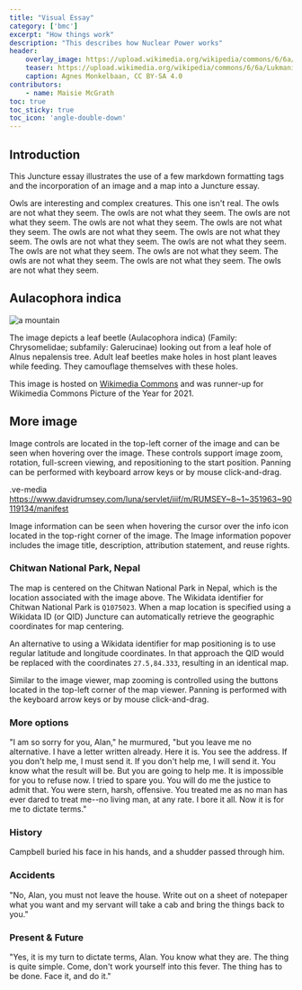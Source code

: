 ```yaml
---
title: "Visual Essay"
category: ['bmc']
excerpt: "How things work"
description: "This describes how Nuclear Power works"
header: 
    overlay_image: https://upload.wikimedia.org/wikipedia/commons/6/6a/Lukmanierpass%2C_Passo_del_Lucomagno._20-09-2022._%28actm.%29_04.jpg
    teaser: https://upload.wikimedia.org/wikipedia/commons/6/6a/Lukmanierpass%2C_Passo_del_Lucomagno._20-09-2022._%28actm.%29_04.jpg
    caption: Agnes Monkelbaan, CC BY-SA 4.0
contributors:
    - name: Maisie McGrath
toc: true
toc_sticky: true
toc_icon: 'angle-double-down'
---
```


## Introduction

This Juncture essay illustrates the use of a few markdown formatting tags and the incorporation of an image and a map into a Juncture essay.

Owls are interesting and complex creatures. This one isn't real. The owls are not what they seem. The owls are not what they seem. The owls are not what they seem. The owls are not what they seem. The owls are not what they seem. The owls are not what they seem. The owls are not what they seem. The owls are not what they seem. The owls are not what they seem. The owls are not what they seem. The owls are not what they seem. The owls are not what they seem. The owls are not what they seem. The owls are not what they seem.


## Aulacophora indica

![a mountain](https://upload.wikimedia.org/wikipedia/commons/6/6a/Lukmanierpass%2C_Passo_del_Lucomagno._20-09-2022._%28actm.%29_04.jpg)

The image depicts a leaf beetle (Aulacophora indica) (Family: Chrysomelidae; subfamily: Galerucinae) looking out from a leaf hole of Alnus nepalensis tree. Adult leaf beetles make holes in host plant leaves while feeding. They camouflage themselves with these holes.

This image is hosted on [Wikimedia Commons](https://commons.wikimedia.org/wiki/File:The_Bug_Peek.jpg) and was runner-up for Wikimedia Commons Picture of the Year for 2021.

## More image

Image controls are located in the top-left corner of the image and can be seen when hovering over the image.  These controls support image zoom, rotation, full-screen viewing, and repositioning to the start position.  Panning can be performed with keyboard arrow keys or by mouse click-and-drag.

.ve-media https://www.davidrumsey.com/luna/servlet/iiif/m/RUMSEY~8~1~351963~90119134/manifest 

Image information can be seen when hovering the cursor over the info icon located in the top-right corner of the image.  The Image information popover includes the image title, description, attribution statement, and reuse rights.

### Chitwan National Park, Nepal

The map is centered on the Chitwan National Park in Nepal, which is the location associated with the image above.  The Wikidata identifier for Chitwan National Park is `Q1075023`.  When a map location is specified using a Wikidata ID (or QID) Juncture can automatically retrieve the geographic coordinates for map centering.

An alternative to using a Wikidata identifier for map positioning is to use regular latitude and longitude coordinates.  In that approach the QID would be replaced with the coordinates `27.5,84.333`, resulting in an identical map.

Similar to the image viewer, map zooming is controlled using the buttons located in the top-left corner of the map viewer.  Panning is performed with the keyboard arrow keys or by mouse click-and-drag.

### More options

"I am so sorry for you, Alan," he murmured, "but you leave me no alternative. I have a letter written already. Here it is. You see the address. If you don't help me, I must send it. If you don't help me, I will send it. You know what the result will be. But you are going to help me. It is impossible for you to refuse now. I tried to spare you. You will do me the justice to admit that. You were stern, harsh, offensive. You treated me as no man has ever dared to treat me--no living man, at any rate. I bore it all. Now it is for me to dictate terms."

### History

Campbell buried his face in his hands, and a shudder passed through him.

### Accidents

"No, Alan, you must not leave the house. Write out on a sheet of notepaper what you want and my servant will take a cab and bring the things back to you."

### Present & Future

"Yes, it is my turn to dictate terms, Alan. You know what they are. The thing is quite simple. Come, don't work yourself into this fever. The thing has to be done. Face it, and do it."

